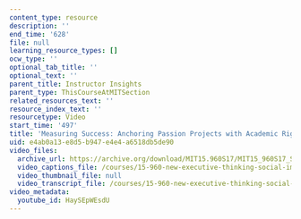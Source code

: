 ```yaml
---
content_type: resource
description: ''
end_time: '628'
file: null
learning_resource_types: []
ocw_type: ''
optional_tab_title: ''
optional_text: ''
parent_title: Instructor Insights
parent_type: ThisCourseAtMITSection
related_resources_text: ''
resource_index_text: ''
resourcetype: Video
start_time: '497'
title: 'Measuring Success: Anchoring Passion Projects with Academic Rigor'
uid: e4ab0a13-e8d5-b947-e4e4-a6518db5de90
video_files:
  archive_url: https://archive.org/download/MIT15.960S17/MIT15_960S17_Sastry_Instructor_Interview_300k.mp4
  video_captions_file: /courses/15-960-new-executive-thinking-social-impact-technology-projects-fall-2017-spring-2018/b3a4a3443a7452d0bc8bc8aa927bc3a8_HaySEpWEsdU.vtt
  video_thumbnail_file: null
  video_transcript_file: /courses/15-960-new-executive-thinking-social-impact-technology-projects-fall-2017-spring-2018/3eeff868e4ba68547ee1a18cd20aefd5_HaySEpWEsdU.pdf
video_metadata:
  youtube_id: HaySEpWEsdU
---
```

